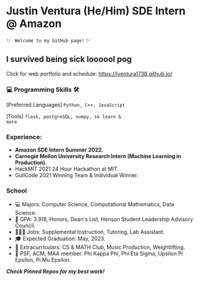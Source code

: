 # Justin Ventura (He/Him) SDE Intern @ Amazon

✨ <code> Welcome to my GitHub page!</code> ✨

## I survived being sick loooool pog

Click for web portfolio and schedule: https://jventura1738.github.io/

### 💻 Programming Skills 🛠

[Preferred Languages] <code>Python, C++, JavaScript</code>

[Tools] <code>flask, postgreSQL, numpy, sk learn & more</code>

### Experience:
- **Amazon SDE Intern Summer 2022.**
- **Carnegie Mellon University Research Intern (Machine Learning in Production).**
- HackMIT 2021 24 Hour Hackathon at MIT.
- GullCode 2021 Winning Team & Individual Winner.

### School

- 💻 Majors: Computer Science, Computational Mathematics, Data Science.
- 🧠 GPA: 3.918, Honors, Dean's List, Henson Student Leadership Advisory Council.
- 👨🏻‍💻 Jobs: Supplemental Instruction, Tutoring, Lab Assistant.
- 🎓 Expected Graduation: May, 2023.
- 🤩 Extracurriculars: CS & MATH Club, Music Production, Weightlifting.
- 🎩 PSF, ACM, MAA member.  Phi Kappa Phi, Phi Eta Sigma, Upsilon Pi Epsilon, Pi Mu Epsilon.

***Check Pinned Repos for my best work!***
